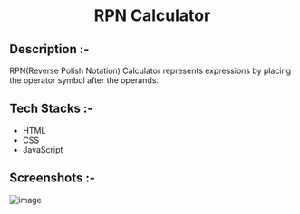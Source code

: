 # <p align="center">RPN Calculator</p>

## Description :-

RPN(Reverse Polish Notation) Calculator represents expressions by placing the operator symbol after the operands.

## Tech Stacks :-

- HTML
- CSS
- JavaScript

## Screenshots :-

![image](https://github.com/Rakesh9100/CalcDiverse/assets/73993775/18f3c287-2e10-4b2a-a714-5f5faf03dc7b)
